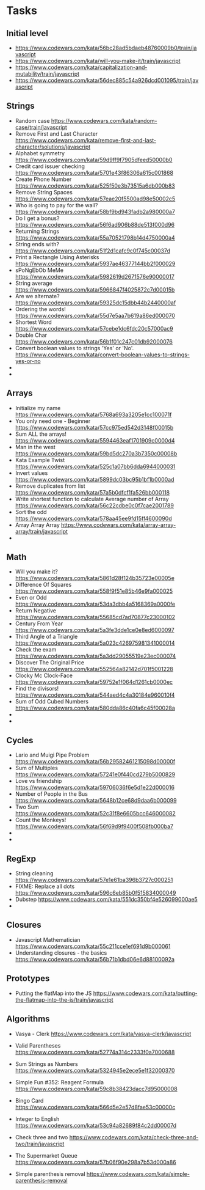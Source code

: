 # Tasks 

## Initial level 
* https://www.codewars.com/kata/56bc28ad5bdaeb48760009b0/train/javascript
* https://www.codewars.com/kata/will-you-make-it/train/javascript
* https://www.codewars.com/kata/capitalization-and-mutability/train/javascript
* https://www.codewars.com/kata/56dec885c54a926dcd001095/train/javascript

## Strings
* Random case https://www.codewars.com/kata/random-case/train/javascript
* Remove First and Last Character https://www.codewars.com/kata/remove-first-and-last-character/solutions/javascript
* Alphabet symmetry https://www.codewars.com/kata/59d9ff9f7905dfeed50000b0
* Credit card issuer checking https://www.codewars.com/kata/5701e43f86306a615c001868
* Create Phone Number https://www.codewars.com/kata/525f50e3b73515a6db000b83
* Remove String Spaces https://www.codewars.com/kata/57eae20f5500ad98e50002c5
* Who is going to pay for the wall?  https://www.codewars.com/kata/58bf9bd943fadb2a980000a7
* Do I get a bonus? https://www.codewars.com/kata/56f6ad906b88de513f000d96
* Returning Strings https://www.codewars.com/kata/55a70521798b14d4750000a4
* String ends with? https://www.codewars.com/kata/51f2d1cafc9c0f745c00037d
* Print a Rectangle Using Asterisks https://www.codewars.com/kata/5937ae46377144bb2f000029
* sPoNgEbOb MeMe https://www.codewars.com/kata/5982619d2671576e90000017
* String average https://www.codewars.com/kata/5966847f4025872c7d00015b
* Are we alternate? https://www.codewars.com/kata/59325dc15dbb44b2440000af
* Ordering the words! https://www.codewars.com/kata/55d7e5aa7b619a86ed000070
* Shortest Word https://www.codewars.com/kata/57cebe1dc6fdc20c57000ac9
* Double Char https://www.codewars.com/kata/56b1f01c247c01db92000076
* Convert boolean values to strings 'Yes' or 'No'. https://www.codewars.com/kata/convert-boolean-values-to-strings-yes-or-no
*
*

## Arrays
* Initialize my name https://www.codewars.com/kata/5768a693a3205e1cc100071f
* You only need one - Beginner https://www.codewars.com/kata/57cc975ed542d3148f00015b 
* Sum ALL the arrays! https://www.codewars.com/kata/5594463eaf1701909c0000d4
* Man in the west https://www.codewars.com/kata/59bd5dc270a3b7350c00008b
* Kata Example Twist https://www.codewars.com/kata/525c1a07bb6dda6944000031
* Invert values https://www.codewars.com/kata/5899dc03bc95b1bf1b0000ad
* Remove duplicates from list https://www.codewars.com/kata/57a5b0dfcf1fa526bb000118
* Write shortest function to calculate Average number of Array https://www.codewars.com/kata/56c22cdbe0c0f7cae2001789
* Sort the odd https://www.codewars.com/kata/578aa45ee9fd15ff4600090d
* Array Array Array https://www.codewars.com/kata/array-array-array/train/javascript
*

## Math
* Will you make it? https://www.codewars.com/kata/5861d28f124b35723e00005e
* Difference Of Squares https://www.codewars.com/kata/558f9f51e85b46e9fa000025
* Even or Odd https://www.codewars.com/kata/53da3dbb4a5168369a0000fe
* Return Negative https://www.codewars.com/kata/55685cd7ad70877c23000102
* Century From Year https://www.codewars.com/kata/5a3fe3dde1ce0e8ed6000097
* Third Angle of a Triangle https://www.codewars.com/kata/5a023c426975981341000014
* Check the exam https://www.codewars.com/kata/5a3dd29055519e23ec000074
* Discover The Original Price https://www.codewars.com/kata/552564a82142d701f5001228
* Clocky Mc Clock-Face https://www.codewars.com/kata/59752e1f064d1261cb0000ec
* Find the divisors! https://www.codewars.com/kata/544aed4c4a30184e960010f4
* Sum of Odd Cubed Numbers https://www.codewars.com/kata/580dda86c40fa6c45f00028a
* 
* 

## Cycles 
* Lario and Muigi Pipe Problem https://www.codewars.com/kata/56b29582461215098d00000f
* Sum of Multiples https://www.codewars.com/kata/57241e0f440cd279b5000829
* Love vs friendship https://www.codewars.com/kata/59706036f6e5d1e22d000016
* Number of People in the Bus https://www.codewars.com/kata/5648b12ce68d9daa6b000099
* Two Sum https://www.codewars.com/kata/52c31f8e6605bcc646000082
* Count the Monkeys! https://www.codewars.com/kata/56f69d9f9400f508fb000ba7
*
*

## RegExp
* String cleaning https://www.codewars.com/kata/57e1e61ba396b3727c000251
* FIXME: Replace all dots https://www.codewars.com/kata/596c6eb85b0f515834000049
* Dubstep https://www.codewars.com/kata/551dc350bf4e526099000ae5
*

## Closures 
* Javascript Mathematician https://www.codewars.com/kata/55c211cce1ef691d9b000061
* Understanding closures - the basics https://www.codewars.com/kata/56b71b1dbd06e6d88100092a

## Prototypes
* Putting the flatMap into the JS https://www.codewars.com/kata/putting-the-flatmap-into-the-js/train/javascript

## Algorithms
* Vasya - Clerk https://www.codewars.com/kata/vasya-clerk/javascript
* Valid Parentheses https://www.codewars.com/kata/52774a314c2333f0a7000688
* Sum Strings as Numbers https://www.codewars.com/kata/5324945e2ece5e1f32000370
* Simple Fun #352: Reagent Formula https://www.codewars.com/kata/59c8b38423dacc7d95000008
* Bingo Card https://www.codewars.com/kata/566d5e2e57d8fae53c00000c
* Integer to English https://www.codewars.com/kata/53c94a82689f84c2dd00007d
* Check three and two https://www.codewars.com/kata/check-three-and-two/train/javascript 
* The Supermarket Queue https://www.codewars.com/kata/57b06f90e298a7b53d000a86

* Simple parenthesis removal https://www.codewars.com/kata/simple-parenthesis-removal
